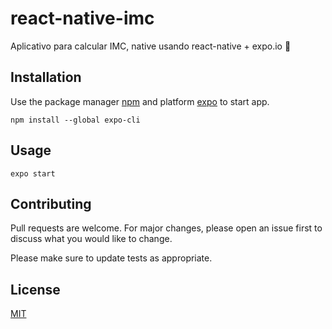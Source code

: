 # react-native-imc 

Aplicativo para calcular IMC, native usando react-native + expo.io 💙 

## Installation

Use the package manager [npm](https://www.npmjs.com/) and platform [expo](http://expo.io/) to start app.

```gitbash
npm install --global expo-cli
```

## Usage

```gitbash
expo start
```

## Contributing
Pull requests are welcome. For major changes, please open an issue first to discuss what you would like to change.

Please make sure to update tests as appropriate.

## License
[MIT](https://choosealicense.com/licenses/mit/)
